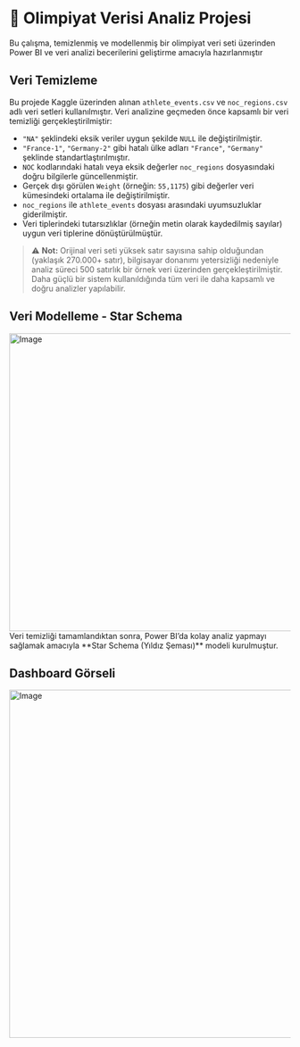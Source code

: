 # 🏅 Olimpiyat Verisi Analiz Projesi
Bu çalışma, temizlenmiş ve modellenmiş bir olimpiyat veri seti üzerinden Power BI ve veri analizi becerilerini geliştirme amacıyla hazırlanmıştır
## Veri Temizleme

Bu projede Kaggle üzerinden alınan `athlete_events.csv` ve `noc_regions.csv` adlı veri setleri kullanılmıştır. Veri analizine geçmeden önce kapsamlı bir veri temizliği gerçekleştirilmiştir:

- `"NA"` şeklindeki eksik veriler uygun şekilde `NULL` ile değiştirilmiştir.
- `"France-1"`, `"Germany-2"` gibi hatalı ülke adları `"France"`, `"Germany"` şeklinde standartlaştırılmıştır.
- `NOC` kodlarındaki hatalı veya eksik değerler `noc_regions` dosyasındaki doğru bilgilerle güncellenmiştir.
- Gerçek dışı görülen `Weight` (örneğin: `55,1175`) gibi değerler veri kümesindeki ortalama ile değiştirilmiştir.
- `noc_regions` ile `athlete_events` dosyası arasındaki uyumsuzluklar giderilmiştir.
- Veri tiplerindeki tutarsızlıklar (örneğin metin olarak kaydedilmiş sayılar) uygun veri tiplerine dönüştürülmüştür.

> ⚠️ **Not:** Orijinal veri seti yüksek satır sayısına sahip olduğundan (yaklaşık 270.000+ satır), bilgisayar donanımı yetersizliği nedeniyle analiz süreci 500 satırlık bir örnek veri üzerinden gerçekleştirilmiştir. Daha güçlü bir sistem kullanıldığında tüm veri ile daha kapsamlı ve doğru analizler yapılabilir.

## Veri Modelleme - Star Schema
<img width="1159" height="534" alt="Image" src="https://github.com/user-attachments/assets/74b78e68-6844-44a1-ab88-7117fddbcbf7" />
Veri temizliği tamamlandıktan sonra, Power BI’da kolay analiz yapmayı sağlamak amacıyla **Star Schema (Yıldız Şeması)** modeli kurulmuştur.

## Dashboard Görseli
<img width="1107" height="624" alt="Image" src="https://github.com/user-attachments/assets/ff34df16-786c-4f3f-85f8-0436f5aa4b28" />






